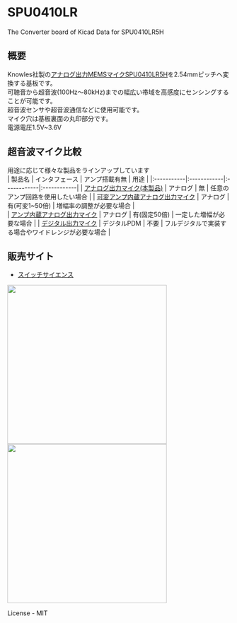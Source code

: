 # SPU0410LR
The Converter board of Kicad Data for SPU0410LR5H

## 概要

Knowles社製の[アナログ出力MEMSマイクSPU0410LR5H][1]を2.54mmピッチへ変換する基板です。  
可聴音から超音波(100Hz～80kHz)までの幅広い帯域を高感度にセンシングすることが可能です。  
超音波センサや超音波通信などに使用可能です。  
マイク穴は基板裏面の丸印部分です。  
電源電圧1.5V~3.6V

## 超音波マイク比較
 用途に応じて様々な製品をラインアップしています  
| 製品名 | インタフェース | アンプ搭載有無 | 用途 | 
|:-----------|:------------|:------------|:------------|
| [アナログ出力マイク(本製品)][A] | アナログ | 無 | 任意のアンプ回路を使用したい場合 | 
| [可変アンプ内蔵アナログ出力マイク][B] | アナログ | 有(可変1~50倍) | 増幅率の調整が必要な場合 |	
| [アンプ内蔵アナログ出力マイク][C] |	アナログ | 有(固定50倍) | 一定した増幅が必要な場合	| 
| [デジタル出力マイク][D] |	デジタルPDM | 不要 | フルデジタルで実装する場合やワイドレンジが必要な場合 | 

## 販売サイト
  * [スイッチサイエンス][2]

<img src="https://github.com/meerstern/SPU0410LR/blob/master/SPU0410LR5H.png" width="360">


<img src="https://github.com/meerstern/SPU0410LR/blob/master/SPU0410LR5H2.png" width="360">

License - MIT

[1]: https://www.digikey.jp/product-detail/ja/knowles/SPU0410LR5H-QB-7/423-1139-1-ND/2420983 "*1"
[2]: https://www.switch-science.com/products/3378


[A]: https://github.com/meerstern/SPU0410LR
[B]: https://github.com/meerstern/SPU0410LR_with_Amp
[C]: https://github.com/meerstern/SPU0410LR_with_VariableAmp
[D]: https://github.com/meerstern/SPH0641LU
